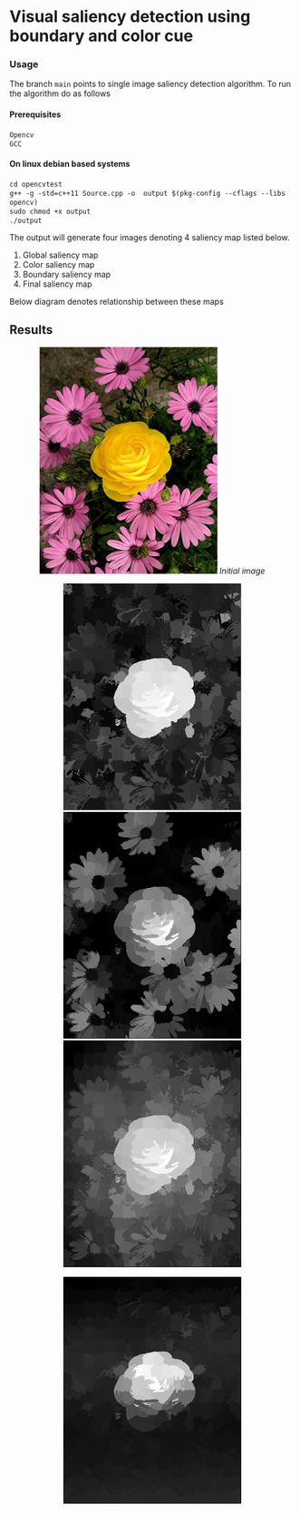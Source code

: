# Visual saliency detection using boundary and color cue


### Usage

The branch `main` points to single image saliency detection algorithm. To run the algorithm do as follows

#### Prerequisites
    Opencv
    GCC

#### On linux debian based systems
    cd opencvtest
    g++ -g -std=c++11 Source.cpp -o  output $(pkg-config --cflags --libs opencv)
    sudo chmod +x output 
    ./output

The output will generate four images denoting 4 saliency map listed below. 

1. Global saliency map
2. Color saliency map
3. Boundary saliency map
4. Final saliency map

Below diagram denotes relationship between these maps


## Results

<p align="center">
  <img alt= "Initial image" src="https://github.com/mosharaf13/A-Study-on-Salient-Region-Detection-using-Boundary-and-Color-Cue/blob/main/opencvtest/24071.jpg">
  <em>Initial image</em>
</p>


<p align="center">
  <img alt= "Boundary map" src="https://github.com/mosharaf13/A-Study-on-Salient-Region-Detection-using-Boundary-and-Color-Cue/blob/main/opencvtest/Boundary%20saliency%20Map.jpg">
  <img alt= "Color map" src="https://github.com/mosharaf13/A-Study-on-Salient-Region-Detection-using-Boundary-and-Color-Cue/blob/main/opencvtest/COLOR%20SALIENCY.jpg">
  <img alt= "Global map" src="https://github.com/mosharaf13/A-Study-on-Salient-Region-Detection-using-Boundary-and-Color-Cue/blob/main/opencvtest/global%20saliency%20Map.jpg">
</p>


<p align="center">
  <img alt= "Final saliency map" src="https://github.com/mosharaf13/A-Study-on-Salient-Region-Detection-using-Boundary-and-Color-Cue/blob/main/opencvtest/Final%20saliency%20Map%20With%20Smoothing.jpg">
</p>
